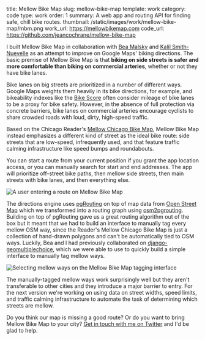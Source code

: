 title: Mellow Bike Map
slug: mellow-bike-map
template: work
category: code
type: work
order: 1
summary: A web app and routing API for finding safe, chill bike routes.
thumbnail: /static/images/work/mellow-bike-map/mbm.png
work_url: https://mellowbikemap.com
code_url: https://github.com/jeancochrane/mellow-bike-map


I built Mellow Bike Map in collaboration with [Bea Malsky](https://beamalsky.fyi/)
and [Kalil Smith-Nuevelle](https://kalil.fyi/) as an attempt to improve on Google Maps'
biking directions. The basic premise of Mellow Bike Map is that **biking on side
streets is safer and more comfortable than biking on commercial arteries**, whether
or not they have bike lanes.

Bike lanes on big streets are prioritized in a number of different ways. Google Maps
weights them heavily in its bike directions, for example, and bikeability indexes
like the [Bike Score](https://www.walkscore.com/bike-score-methodology.shtml) often
consider mileage of bike lanes to be a proxy for bike safety. However, in the absence
of full protection via concrete barriers, bike lanes on commercial arteries encourage
cyclists to share crowded roads with loud, dirty, high-speed traffic.

Based on the Chicago Reader's [Mellow Chicago Bike
Map](https://www.chicagoreader.com/chicago/citywide-mellow-chicago-bike-map/Content?oid=81151025),
Mellow Bike Map instead emphasizes a different kind of street as the ideal bike route:
side streets that are low-speed, infrequently used, and that feature traffic calming
infrastructure like speed bumps and roundabouts.

You can start a route from your current position if you grant the app location access,
or you can manually search for start and end addresses. The app will prioritize
off-street bike paths, then mellow side streets, then main streets with bike lanes,
and then everything else.

![A user entering a route on Mellow Bike Map](/static/images/work/mellow-bike-map/search.gif)

The directions engine uses [pgRouting](https://pgrouting.org/) on top of map
data from [Open Street Map](https://www.openstreetmap.org/) which we transformed into
a routing graph using [osm2pgrouting](https://github.com/pgRouting/osm2pgrouting).
Building on top of pgRouting gave us a great routing algorithm out of the box
but it meant that we had to build an interface to manually tag every mellow OSM way,
since the Reader's Mellow Chicago Bike Map is just a collection of hand-drawn
polygons and can't be automatically tied to OSM ways. Luckily, Bea and I had
previously collaborated on [django-geomultiplechoice](https://github.com/datamade/django-geomultiplechoice),
which we were able to use to quickly build a simple interface to manually tag
mellow ways.

![Selecting mellow ways on the Mellow Bike Map tagging interface](/static/images/work/mellow-bike-map/mapping.gif)

The manually-tagged mellow ways work surprisingly well but they aren't
transferable to other cities and they introduce a major barrier to entry.
For the next version we're working on using data on
street widths, speed limits, and traffic calming infrastructure to automate
the task of determining which streets are mellow.

Do you think our map is missing a good route? Or do you want to bring
Mellow Bike Map to your city? [Get in touch with me on
Twitter](https://twitter.com/jean_cochrane) and I'd be glad to help.
